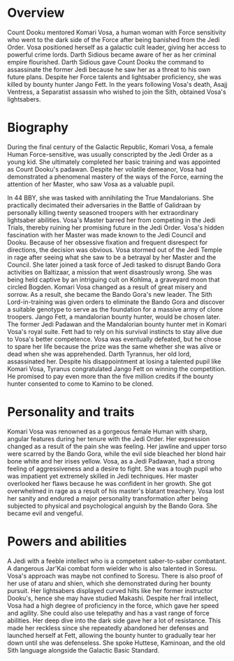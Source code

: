 # Overview

Count Dooku mentored Komari Vosa, a human woman with Force sensitivity who went to the dark side of the Force after being banished from the Jedi Order.
Vosa positioned herself as a galactic cult leader, giving her access to powerful crime lords.
Darth Sidious became aware of her as her criminal empire flourished.
Darth Sidious gave Count Dooku the command to assassinate the former Jedi because he saw her as a threat to his own future plans.
Despite her Force talents and lightsaber proficiency, she was killed by bounty hunter Jango Fett.
In the years following Vosa's death, Asajj Ventress, a Separatist assassin who wished to join the Sith, obtained Vosa's lightsabers.

# Biography

During the final century of the Galactic Republic, Komari Vosa, a female Human Force-sensitive, was usually conscripted by the Jedi Order as a young kid.
She ultimately completed her basic training and was appointed as Count Dooku's padawan.
Despite her volatile demeanor, Vosa had demonstrated a phenomenal mastery of the ways of the Force, earning the attention of her Master, who saw Vosa as a valuable pupil.

In 44 BBY, she was tasked with annihilating the True Mandalorians.
She practically decimated their adversaries in the Battle of Galidraan by personally killing twenty seasoned troopers with her extraordinary lightsaber abilities.
Vosa's Master barred her from competing in the Jedi Trials, thereby ruining her promising future in the Jedi Order.
Vosa's hidden fascination with her Master was made known to the Jedi Council and Dooku.
Because of her obsessive fixation and frequent disrespect for directions, the decision was obvious.
Vosa stormed out of the Jedi Temple in rage after seeing what she saw to be a betrayal by her Master and the Council.
She later joined a task force of Jedi tasked to disrupt Bando Gora activities on Baltizaar, a mission that went disastrously wrong.
She was being held captive by an intriguing cult on Kohlma, a graveyard moon that circled Bogden.
Komari Vosa changed as a result of great misery and sorrow.
As a result, she became the Bando Gora's new leader.
The Sith Lord-in-training was given orders to eliminate the Bando Gora and discover a suitable genotype to serve as the foundation for a massive army of clone troopers.
Jango Fett, a mandalorian bounty hunter, would be chosen later.
The former Jedi Padawan and the Mandalorian bounty hunter met in Komari Vosa's royal suite.
Fett had to rely on his survival instincts to stay alive due to Vosa's better competence.
Vosa was eventually defeated, but he chose to spare her life because the prize was the same whether she was alive or dead when she was apprehended.
Darth Tyrannus, her old lord, assassinated her.
Despite his disappointment at losing a talented pupil like Komari Vosa, Tyranus congratulated Jango Fett on winning the competition.
He promised to pay even more than the five million credits if the bounty hunter consented to come to Kamino to be cloned.

# Personality and traits

Komari Vosa was renowned as a gorgeous female Human with sharp, angular features during her tenure with the Jedi Order.
Her expression changed as a result of the pain she was feeling.
Her jawline and upper torso were scarred by the Bando Gora, while the evil side bleached her blond hair bone white and her irises yellow.
Vosa, as a Jedi Padawan, had a strong feeling of aggressiveness and a desire to fight.
She was a tough pupil who was impatient yet extremely skilled in Jedi techniques.
Her master overlooked her flaws because he was confident in her growth.
She got overwhelmed in rage as a result of his master's blatant treachery.
Vosa lost her sanity and endured a major personality transformation after being subjected to physical and psychological anguish by the Bando Gora.
She became evil and vengeful.

# Powers and abilities

A Jedi with a feeble intellect who is a competent saber-to-saber combatant.
A dangerous Jar'Kai combat form wielder who is also talented in Soresu.
Vosa's approach was maybe not confined to Soresu.
There is also proof of her use of ataru and shien, which she demonstrated during her bounty pursuit.
Her lightsabers displayed curved hilts like her former instructor Dooku's, hence she may have studied Makashi.
Despite her frail intellect, Vosa had a high degree of proficiency in the force, which gave her speed and agility.
She could also use telepathy and has a vast range of force abilities.
Her deep dive into the dark side gave her a lot of resistance.
This made her reckless since she repeatedly abandoned her defenses and launched herself at Fett, allowing the bounty hunter to gradually tear her down until she was defenseless.
She spoke Huttese, Kaminoan, and the old Sith language alongside the Galactic Basic Standard.
